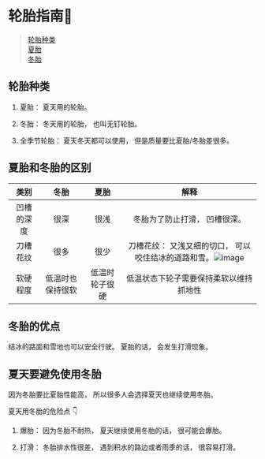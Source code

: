 轮胎指南🧭
====
> [轮胎种类]()<br>
> [夏胎]()<br>
> [冬胎]()<br>

## 轮胎种类

1. 夏胎： 夏天用的轮胎。

2. 冬胎： 冬天用的轮胎， 也叫无钉轮胎。

3. 全季节轮胎： 夏天冬天都可以使用， 但是质量要比夏胎/冬胎差很多。

## 夏胎和冬胎的区别

| 类别 | 冬胎 | 夏胎 | 解释 |
| :---: | :---: | :---: | :---: |
| 凹槽的深度| 很深 | 很浅| 冬胎为了防止打滑， 凹槽很深。  |
| 刀槽花纹 | 很多 | 很少 | 刀槽花纹： 又浅又细的切口， 可以咬住结冰的道路和雪。![image]()|
| 软硬程度| 低温时也保持很软 | 低温时轮子很硬 | 低温状态下轮子需要保持柔软以维持抓地性|

## 冬胎的优点

结冰的路面和雪地也可以安全行驶。 夏胎的话， 会发生打滑现象。

## 夏天要避免使用冬胎

因为冬胎要比夏胎性能高， 所以很多人会选择夏天也继续使用冬胎。

夏天用冬胎的危险点 👇

1. 爆胎： 因为冬胎不耐热， 夏天继续使用冬胎的话， 很可能会爆胎。

2. 打滑： 冬胎排水性很差， 遇到积水的路边或者雨季的话， 很容易打滑。

